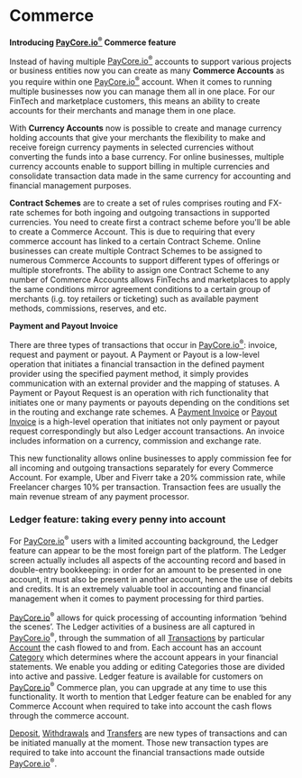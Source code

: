 # Commerce


**Introducing <a href="http://paycore.io/" target="_blank" rel="noopener">PayCore.io<sup>®</sup></a> Commerce feature**

Instead of having multiple <a href="http://paycore.io/" target="_blank" rel="noopener">PayCore.io<sup>®</sup></a> accounts to support various projects or business entities now you can create as many  **Commerce Accounts**  as you require within one <a href="http://paycore.io/" target="_blank" rel="noopener">PayCore.io<sup>®</sup></a> account. When it comes to running multiple businesses now you can manage them all in one place. For our FinTech and marketplace customers, this means an ability to create accounts for their merchants and manage them in one place.

With  **Currency Accounts**  now is possible to create and manage currency holding accounts that give your merchants the flexibility to make and receive foreign currency payments in selected currencies without converting the funds into a base currency. For online businesses, multiple currency accounts enable to support billing in multiple currencies and consolidate transaction data made in the same currency for accounting and financial management purposes.

**Contract Schemes**  are to create a set of rules comprises routing and FX-rate schemes for both ingoing and outgoing transactions in supported currencies. You need to create first a contract scheme before you'll be able to create a Commerce Account. This is due to requiring that every commerce account has linked to a certain Contract Scheme. Online businesses can create multiple Contract Schemes to be assigned to numerous Commerce Accounts to support different types of offerings or multiple storefronts. The ability to assign one Contract Scheme to any number of Commerce Accounts allows FinTechs and marketplaces to apply the same conditions mirror agreement conditions to a certain group of merchants (i.g. toy retailers or ticketing) such as available payment methods, commissions, reserves, and etc.

**Payment and Payout Invoice**

There are three types of transactions that occur in  <a href="http://paycore.io/" target="_blank" rel="noopener">PayCore.io<sup>®</sup></a>: invoice, request and payment or payout. A Payment or Payout is a low-level operation that initiates a financial transaction in the defined payment provider using the specified payment method, it simply provides communication with an external provider and the mapping of statuses. A Payment or Payout Request is an operation with rich functionality that initiates one or many payments or payouts depending on the conditions set in the routing and exchange rate schemes. A  [Payment Invoice](https://dashboard.paycore.io/operations/payment-invoices)  or  [Payout Invoice](https://dashboard.paycore.io/operations/payout-invoices)  is a high-level operation that initiates not only payment or payout request correspondingly but also Ledger account transactions. An invoice includes information on a currency, commission and exchange rate.

This new functionality allows online businesses to apply commission fee for all incoming and outgoing transactions separately for every Commerce Account. For example, Uber and Fiverr take a 20% commission rate, while Freelancer charges 10% per transaction. Transaction fees are usually the main revenue stream of any payment processor.

### Ledger feature: taking every penny into account

For  [PayCore.io](http://paycore.io/)<sup>®</sup> users with a limited accounting background, the Ledger feature can appear to be the most foreign part of the platform. The Ledger screen actually includes all aspects of the accounting record and based in double-entry bookkeeping: in order for an amount to be presented in one account, it must also be present in another account, hence the use of debits and credits. It is an extremely valuable tool in accounting and financial management when it comes to payment processing for third parties.

[PayCore.io](http://paycore.io/)<sup>®</sup> allows for quick processing of accounting information ‘behind the scenes’. The Ledger activities of a business are all captured in  [PayCore.io](http://paycore.io/)<sup>®</sup>, through the summation of all  [Transactions](https://dashboard.paycore.io/ledger/accounts) by particular [Account](https://dashboard.paycore.io/ledger/categories) the cash flowed to and from. Each account has an account  [Category](https://dashboard.paycore.io/ledger/categories) which determines where the account appears in your financial statements. We enable you adding or editing Categories those are divided into active and passive. Ledger feature is available for customers on [PayCore.io](http://paycore.io/)<sup>®</sup> Commerce plan, you can upgrade at any time to use this functionality. It worth to mention that Ledger feature can be enabled for any Commerce Account when required to take into account the cash flows through the commerce account.

[Deposit](https://dashboard.paycore.io/operations/deposits), [Withdrawals](https://dashboard.paycore.io/operations/withdrawals) and [Transfers](https://dashboard.paycore.io/operations/transfers) are new types of transactions and can be initiated manually at the moment. Those new transaction types are required to take into account the financial transactions made outside  [PayCore.io](http://paycore.io/)<sup>®</sup>.